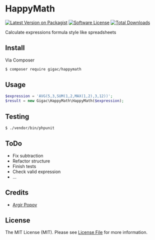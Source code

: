 # HappyMath

[![Latest Version on Packagist][ico-version]][link-packagist]
[![Software License][ico-license]](LICENSE.md)
[![Total Downloads][ico-downloads]][link-downloads]

Calculate expressions formula style like spreadsheets

## Install

Via Composer

``` bash
$ composer require gigac/happymath
```

## Usage

``` php
$expression = 'AVG(5,3,SUM(1,2,MAX(1,2),3,12))';
$result = new Gigac\HappyMath\HappyMath($expression);
```

## Testing

``` bash
$ ./vendor/bin/phpunit
```

## ToDo
* Fix subtraction
* Refactor structure
* Finish tests
* Check valid expression
* ...

## Credits

- [Argir Popov][link-author]

## License

The MIT License (MIT). Please see [License File](LICENSE.md) for more information.

[ico-version]: https://img.shields.io/packagist/v/Gigac/HappyMath.svg?style=flat-square
[ico-license]: https://img.shields.io/badge/license-MIT-brightgreen.svg?style=flat-square
[ico-travis]: https://img.shields.io/travis/Gigac/HappyMath/master.svg?style=flat-square
[ico-scrutinizer]: https://img.shields.io/scrutinizer/coverage/g/Gigac/HappyMath.svg?style=flat-square
[ico-code-quality]: https://img.shields.io/scrutinizer/g/Gigac/HappyMath.svg?style=flat-square
[ico-downloads]: https://img.shields.io/packagist/dt/Gigac/HappyMath.svg?style=flat-square

[link-packagist]: https://packagist.org/packages/Gigac/HappyMath
[link-travis]: https://travis-ci.org/Gigac/HappyMath
[link-scrutinizer]: https://scrutinizer-ci.com/g/Gigac/HappyMath/code-structure
[link-code-quality]: https://scrutinizer-ci.com/g/Gigac/HappyMath
[link-downloads]: https://packagist.org/packages/Gigac/HappyMath
[link-author]: https://github.com/gigac
[link-contributors]: ../../contributors
